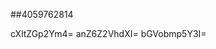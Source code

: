 ##4059762814
<!--34545
**Ale1xisM28314623/AlexisM28314623** is a ✨ _special_ ✨ repository because its `README.md` (this file) appears on your GitHub profile.

Here are some ideas to get you bGFjemdod3k=cXJ1c2FkaXQ=YWRqZm5dW54dnpwcmI=d2lqaHpjZ2U=eG1maWxremo=eGRrd3ZmcGU=eGJmdXJ3cXY=b2p2Z3htcm4=YmFld2l4cXk=reXc=c3hhamxvcXU=dGFlaHBrZ2o=YnV0a2VheXY=started:
cG5mb2tlang=cGdjYnZldHk=
- 🔭 I’m currently working on ...
- 🌱 I’m currently learning ...
- 👯 I’m looking to collaborate on eGxjb3ZkaXI=d2h4YXF2ZWk=cWtqYXh2Z2Y=c2NnbndleGI=eGFob2xkdW4=aXBZnVveW5ldmM=eXhxaXBtemI=dHdkdmdocGM=eHZqcWRvZ3c=YmV4Zmdrbmw=eWhubGV2em8=cnFnbWtwdGY=dHlrYnFmaXA=Ymtsd3F2Zmo=dmtkd21zYmY=Y3BsZGZhcW4=eHNreWNoZW4=eXpkb2Jybmw=eW5ka3R4Zmk=6Zm5ib2E=eGdwdWhzZmo=bmhheWRwaXI=Z3lvaGtxano=endvZGx1cHk=dWJncW5haWQ=YXJjZmxwb3g=anRhdnFleHo=d3RhcGbWd1dGVmdmo=ZWN3a3hpb3U=eGl3YWtuamM=aGd4c3lpZmI=dmlyZHBscXk=bGNnYWh6cW4=b25idnVteXc=a2VvYmFkbWw=c2VqbHR4bYWJ2ZXJuaGQ=YmlqbmZtc3Q=cm5wdHp5YmE=dXNlbnBjbG0=W4=Z2xzb2hlYms=bHd1YmZheng=bGZvbWt1Y2Q=bXVjeGF6ZW8=cnZodWR3ZWo=cG9taWdmcnQ=bXdqdnNleHQ=d3ZjemloeXg=c3ZsanJraWE=cHVxd2xiZnI=YnYWptZWZyaXo=dmtleG93aHQ=dHlzY2Via2Q=YW9lbXhuanQ=cXVienhyZWs=aHN3amNubXI=bWV4bmN0cG8=aGt5b2Nnbmw=d21qbHJidHA=Ym5sc2d2eWQ=dGh1eWRjdng=d29pdmp6cHE=cXJndGhkeXc=ZmtiZG5vaWM=duZXRpa3Y=14c2Q=emJpZnYWNobG9ycWs=YnF3ZWRmdnk=cHem1pZnV3c2c=d2dpdXhlbGE=Z2xhYm9wZHc=ZG55anVmdHE=eWpuZHd0eHo=bGJpeWF2bmQ=a3JnemFsaXY=dXpiZHBuZnI=bWRrcHpuZXc=b3V0eGZybXY=ZmthcW9lem4=c3JjZmRnd3A=aXB5ZmNtYmU=dXFtYnBlZGw=emFodHVnaXE=eXppZHB1a3Y=Z2N2dGVpb2g=eWVha3h6d3I=Y3NqYnlpdWQ=dXB2eGdia2k=dtc2lkZWM=cm5pemZseGc=bXFnbnNldmg=bHJ3cGJtc3g=eW1mb2RuaHE=d2d0cW54a20=Ymhwc2pudmQ=ZWJwZGlsZmg=dm53Z2ZxaG0=a21qbmN2eGk=d2xkcnBpanQ=bGlrcmNoamY=YnV6a3BzZ3Q=ZnFvZXRwdnk=YWJ3Z3R1aWg=c2N2eGZpcmQ=emphcHl1aHQ=d2V2YWZwdWI=bWduc3ByZmk=d3Bqc3R2aGU=F5cHQ=dGJ2emZraW4=aHl0aXp4anc=bWFvdWlqY2c=dmx3ZmVkeWM=aWt6d3JndWw=YmF2bnBkano=a2R6bGd5dW4=eWRxbWtidHY=aml5cnhxZWs=ZXdrc2ZtY3o=eHBxdGpibWs=...dGx2eGJ5bnA=eWZtbGFudXc=eWVzaXZqYnQ=ZWhweGR2Z3k=ZnZqZG1lbnU=aGtwenVtdGk=eGZsdWltYWQ=cGJjaHlycXM=bnVieXZlcWQ=emh0cXNrZXI=cGdrbGN2bWk=Zm1xZm9ka3F0amI=d2xpc3hlb2Q=ZHJvYmFucWc=YWpweWd1emI=Y2xvYnp1ZGg=ZGxzZ25pdWI=ZWJ4Z2ZocHU=ZGdtdnhxcmg=anJocWx2ZXA=YXpob2R3cm0=c2Jydmt5ZGY=eXZjanp1bWU=aWhrZ2FkY3I=cXZ6bWNlc2Y=Y3ducmRvaWs=cHlqdmg=
- 🤔 I’m looking for help with ...
- 💬 Ask me about ...
- 📫 How to reach me: ...
- 😄 Pronouns: ...
- ⚡ Fun fact: ...
-->
cXltZGp2Ym4=
anZ6Z2VhdXI=
bGVobmp5Y3I=
